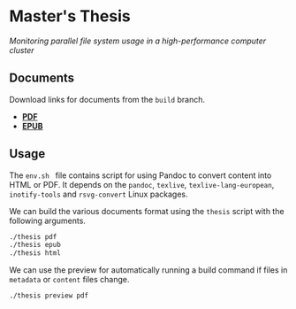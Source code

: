# Master's Thesis
*Monitoring parallel file system usage in a high-performance computer cluster*

## Documents
Download links for documents from the `build` branch.

- [**PDF**](https://github.com/jaantollander/masters-thesis/blob/build/sci_2023_tollander-de-balsch_jaan.pdf)
- [**EPUB**](https://github.com/jaantollander/masters-thesis/blob/build/sci_2023_tollander-de-balsch_jaan.epub)


## Usage
The `env.sh ` file contains script for using Pandoc to convert content into HTML or PDF.
It depends on the `pandoc`, `texlive`, `texlive-lang-european`, `inotify-tools` and `rsvg-convert` Linux packages.

We can build the various documents format using the `thesis` script with the following arguments.

```bash
./thesis pdf
./thesis epub
./thesis html
```

We can use the preview for automatically running a build command if files in `metadata` or `content` files change.

```bash
./thesis preview pdf
```
